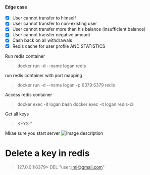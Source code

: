 
#### Edge case
- [x] User cannot transfer to himself
- [x] User cannot transfer to non-existing user
- [x] User cannot transfer more than his balance (insufficient balance)
- [x] User cannot transfer negative amount
- [x] Cash back on all withdrawals
- [X] Redis cache for user profile AND STATISTICS 

Run redis container
> docker run -d --name logan redis

run redis container with port mapping
> docker run -d --name logan -p 6379:6379 redis

Access redis container
> docker exec -it logan bash
> docker exec -it logan redis-cli

Get all keys
> KEYS *


Mkae sure you start server
![Image description](https://dev-to-uploads.s3.amazonaws.com/uploads/articles/3pd5hhpuz013p2xjs8v0.png)

# Delete a key in redis
> 127.0.0.1:6379> DEL  "user:imi@gmail.com"